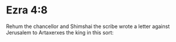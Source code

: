 # Ezra 4:8

Rehum the chancellor and Shimshai the scribe wrote a letter against Jerusalem to Artaxerxes the king in this sort: